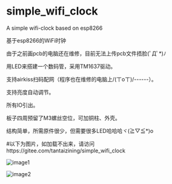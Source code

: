 # simple_wifi_clock
A simple wifi-clock based on esp8266

基于esp8266的WiFi时钟

由于之前画pcb的电脑还在维修，目前无法上传pcb文件捂脸(ﾟДﾟ*)ﾉ

用LED来搭建一个数码管，采用TM1637驱动。

支持airkiss扫码配网（程序也在维修的电脑上/(ㄒoㄒ)/------）。

支持亮度自动调节。

所有IO引出。

板子四周预留了M3螺丝空位，可加铜柱、外壳。

结构简单，所需原件很少，但需要很多LED哈哈哈ヾ(≧▽≦*)o


#以下为图片，如加载不出来，请访问https://gitee.com/tantaizining/simple_wifi_clock


![image1](https://gitee.com/tantaizining/simple_wifi_clock/raw/main/images/1.jpg)


![image2](https://gitee.com/tantaizining/simple_wifi_clock/raw/main/images/2.jpg)
